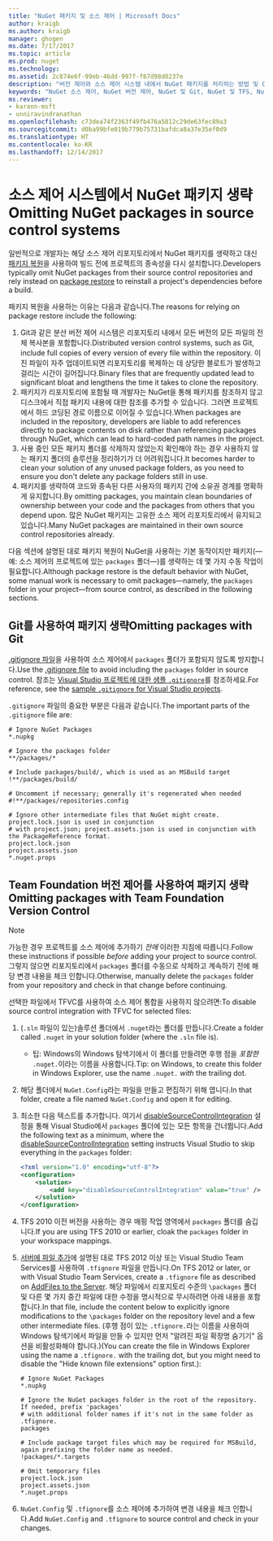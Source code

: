 ```yaml
---
title: "NuGet 패키지 및 소스 제어 | Microsoft Docs"
author: kraigb
ms.author: kraigb
manager: ghogen
ms.date: 7/17/2017
ms.topic: article
ms.prod: nuget
ms.technology: 
ms.assetid: 2c874e6f-99eb-46dd-997f-f67d98d0237e
description: "버전 제어와 소스 제어 시스템 내에서 NuGet 패키지를 처리하는 방법 및 Git과 TFVC를 사용하여 패키지를 생략하는 방법에 대한 고려 사항입니다."
keywords: "NuGet 소스 제어, NuGet 버전 제어, NuGet 및 Git, NuGet 및 TFS, NuGet 및 TFVC, 패키지 생략, 소스 제어 리포지토리, 버전 제어 리포지토리"
ms.reviewer:
- karann-msft
- unniravindranathan
ms.openlocfilehash: c73dea74f2363f49fb476a5812c29de63fec89a3
ms.sourcegitcommit: d0ba99bfe019b779b75731bafdca8a37e35ef0d9
ms.translationtype: HT
ms.contentlocale: ko-KR
ms.lasthandoff: 12/14/2017
---
```

# <a name="omitting-nuget-packages-in-source-control-systems"></a><span data-ttu-id="4e4a5-104">소스 제어 시스템에서 NuGet 패키지 생략</span><span class="sxs-lookup"><span data-stu-id="4e4a5-104">Omitting NuGet packages in source control systems</span></span>

<span data-ttu-id="4e4a5-105">일반적으로 개발자는 해당 소스 제어 리포지토리에서 NuGet 패키지를 생략하고 대신 [패키지 복원](../consume-packages/package-restore.md)을 사용하여 빌드 전에 프로젝트의 종속성을 다시 설치합니다.</span><span class="sxs-lookup"><span data-stu-id="4e4a5-105">Developers typically omit NuGet packages from their source control repositories and rely instead on [package restore](../consume-packages/package-restore.md) to reinstall a project's dependencies before a build.</span></span>

<span data-ttu-id="4e4a5-106">패키지 복원을 사용하는 이유는 다음과 같습니다.</span><span class="sxs-lookup"><span data-stu-id="4e4a5-106">The reasons for relying on package restore include the following:</span></span>

1. <span data-ttu-id="4e4a5-107">Git과 같은 분산 버전 제어 시스템은 리포지토리 내에서 모든 버전의 모든 파일의 전체 복사본을 포함합니다.</span><span class="sxs-lookup"><span data-stu-id="4e4a5-107">Distributed version control systems, such as Git, include full copies of every version of every file within the repository.</span></span> <span data-ttu-id="4e4a5-108">이진 파일이 자주 업데이트되면 리포지토리를 복제하는 데 상당한 블로트가 발생하고 걸리는 시간이 길어집니다.</span><span class="sxs-lookup"><span data-stu-id="4e4a5-108">Binary files that are frequently updated lead to significant bloat and lengthens the time it takes to clone the repository.</span></span>
1. <span data-ttu-id="4e4a5-109">패키지가 리포지토리에 포함될 때 개발자는 NuGet을 통해 패키지를 참조하지 않고 디스크에서 직접 패키지 내용에 대한 참조를 추가할 수 있습니다. 그러면 프로젝트에서 하드 코딩된 경로 이름으로 이어질 수 있습니다.</span><span class="sxs-lookup"><span data-stu-id="4e4a5-109">When packages are included in the repository, developers are liable to add references directly to package contents on disk rather than referencing packages through NuGet, which can lead to hard-coded path names in the project.</span></span>
1. <span data-ttu-id="4e4a5-110">사용 중인 모든 패키지 폴더를 삭제하지 않았는지 확인해야 하는 경우 사용하지 않는 패키지 폴더의 솔루션을 정리하기가 더 어려워집니다.</span><span class="sxs-lookup"><span data-stu-id="4e4a5-110">It becomes harder to clean your solution of any unused package folders, as you need to ensure you don't delete any package folders still in use.</span></span>
1. <span data-ttu-id="4e4a5-111">패키지를 생략하여 코드와 종속된 다른 사용자의 패키지 간에 소유권 경계를 명확하게 유지합니다.</span><span class="sxs-lookup"><span data-stu-id="4e4a5-111">By omitting packages, you maintain clean boundaries of ownership between your code and the packages from others that you depend upon.</span></span> <span data-ttu-id="4e4a5-112">많은 NuGet 패키지는 고유한 소스 제어 리포지토리에서 유지되고 있습니다.</span><span class="sxs-lookup"><span data-stu-id="4e4a5-112">Many NuGet packages are maintained in their own source control repositories already.</span></span>

<span data-ttu-id="4e4a5-113">다음 섹션에 설명된 대로 패키지 복원이 NuGet을 사용하는 기본 동작이지만 패키지(&mdash;예: 소스 제어의 프로젝트에 있는 `packages` 폴더&mdash;)를 생략하는 데 몇 가지 수동 작업이 필요합니다.</span><span class="sxs-lookup"><span data-stu-id="4e4a5-113">Although package restore is the default behavior with NuGet, some manual work is necessary to omit packages&mdash;namely, the `packages` folder in your project&mdash;from source control, as described in the following sections.</span></span>

## <a name="omitting-packages-with-git"></a><span data-ttu-id="4e4a5-114">Git를 사용하여 패키지 생략</span><span class="sxs-lookup"><span data-stu-id="4e4a5-114">Omitting packages with Git</span></span>

<span data-ttu-id="4e4a5-115">[.gitignore 파일](https://git-scm.com/docs/gitignore)을 사용하여 소스 제어에서 `packages` 폴더가 포함되지 않도록 방지합니다.</span><span class="sxs-lookup"><span data-stu-id="4e4a5-115">Use the [.gitignore file](https://git-scm.com/docs/gitignore) to avoid including the `packages` folder in source control.</span></span> <span data-ttu-id="4e4a5-116">참조는 [Visual Studio 프로젝트에 대한 샘플 `.gitignore`](https://github.com/github/gitignore/blob/master/VisualStudio.gitignore)를 참조하세요.</span><span class="sxs-lookup"><span data-stu-id="4e4a5-116">For reference, see the [sample `.gitignore` for Visual Studio projects](https://github.com/github/gitignore/blob/master/VisualStudio.gitignore).</span></span>

<span data-ttu-id="4e4a5-117">`.gitignore` 파일의 중요한 부분은 다음과 같습니다.</span><span class="sxs-lookup"><span data-stu-id="4e4a5-117">The important parts of the `.gitignore` file are:</span></span>

```
# Ignore NuGet Packages
*.nupkg

# Ignore the packages folder
**/packages/*

# Include packages/build/, which is used as an MSBuild target
!**/packages/build/

# Uncomment if necessary; generally it's regenerated when needed
#!**/packages/repositories.config

# Ignore other intermediate files that NuGet might create. project.lock.json is used in conjunction
# with project.json; project.assets.json is used in conjunction with the PackageReference format.
project.lock.json
project.assets.json
*.nuget.props
```

## <a name="omitting-packages-with-team-foundation-version-control"></a><span data-ttu-id="4e4a5-118">Team Foundation 버전 제어를 사용하여 패키지 생략</span><span class="sxs-lookup"><span data-stu-id="4e4a5-118">Omitting packages with Team Foundation Version Control</span></span>

> [!Note]
> <span data-ttu-id="4e4a5-119">가능한 경우 프로젝트를 소스 제어에 추가하기 *전에* 이러한 지침에 따릅니다.</span><span class="sxs-lookup"><span data-stu-id="4e4a5-119">Follow these instructions if possible *before* adding your project to source control.</span></span> <span data-ttu-id="4e4a5-120">그렇지 않으면 리포지토리에서 `packages` 폴더를 수동으로 삭제하고 계속하기 전에 해당 변경 내용을 체크 인합니다.</span><span class="sxs-lookup"><span data-stu-id="4e4a5-120">Otherwise, manually delete the `packages` folder from your repository and check in that change before continuing.</span></span>

<span data-ttu-id="4e4a5-121">선택한 파일에서 TFVC를 사용하여 소스 제어 통합을 사용하지 않으려면:</span><span class="sxs-lookup"><span data-stu-id="4e4a5-121">To disable source control integration with TFVC for selected files:</span></span>

1. <span data-ttu-id="4e4a5-122">(`.sln` 파일이 있는)솔루션 폴더에서 `.nuget`라는 폴더를 만듭니다.</span><span class="sxs-lookup"><span data-stu-id="4e4a5-122">Create a folder called `.nuget` in your solution folder (where the `.sln` file is).</span></span>
    - <span data-ttu-id="4e4a5-123">팁: Windows의 Windows 탐색기에서 이 폴더를 만들려면 후행 점을 *포함한* `.nuget.`이라는 이름을 사용합니다.</span><span class="sxs-lookup"><span data-stu-id="4e4a5-123">Tip: on Windows, to create this folder in Windows Explorer, use the name `.nuget.` *with* the trailing dot.</span></span>

1. <span data-ttu-id="4e4a5-124">해당 폴더에서 `NuGet.Config`라는 파일을 만들고 편집하기 위해 엽니다.</span><span class="sxs-lookup"><span data-stu-id="4e4a5-124">In that folder, create a file named `NuGet.Config` and open it for editing.</span></span>

1. <span data-ttu-id="4e4a5-125">최소한 다음 텍스트를 추가합니다. 여기서 [disableSourceControlIntegration](../Schema/nuget-config-file.md#solution-section) 설정을 통해 Visual Studio에서 `packages` 폴더에 있는 모든 항목을 건너뜁니다.</span><span class="sxs-lookup"><span data-stu-id="4e4a5-125">Add the following text as a minimum, where the [disableSourceControlIntegration](../Schema/nuget-config-file.md#solution-section) setting instructs Visual Studio to skip everything in the `packages` folder:</span></span>

   ```xml
   <?xml version="1.0" encoding="utf-8"?>
   <configuration>
       <solution>
           <add key="disableSourceControlIntegration" value="true" />
       </solution>
   </configuration>
   ```

1. <span data-ttu-id="4e4a5-126">TFS 2010 이전 버전을 사용하는 경우 매핑 작업 영역에서 `packages` 폴더를 숨깁니다.</span><span class="sxs-lookup"><span data-stu-id="4e4a5-126">If you are using TFS 2010 or earlier, cloak the `packages` folder in your workspace mappings.</span></span>

1. <span data-ttu-id="4e4a5-127">[서버에 파일 추가](https://www.visualstudio.com/en-us/docs/tfvc/add-files-server#tfignore)에 설명된 대로 TFS 2012 이상 또는 Visual Studio Team Services를 사용하여 `.tfignore` 파일을 만듭니다.</span><span class="sxs-lookup"><span data-stu-id="4e4a5-127">On TFS 2012 or later, or with Visual Studio Team Services, create a `.tfignore` file as described on [AddFiles to the Server](https://www.visualstudio.com/en-us/docs/tfvc/add-files-server#tfignore).</span></span> <span data-ttu-id="4e4a5-128">해당 파일에서 리포지토리 수준의 `\packages` 폴더 및 다른 몇 가지 중간 파일에 대한 수정을 명시적으로 무시하려면 아래 내용을 포함합니다.</span><span class="sxs-lookup"><span data-stu-id="4e4a5-128">In that file, include the content below to explicitly ignore modifications to the `\packages` folder on the repository level and a few other intermediate files.</span></span> <span data-ttu-id="4e4a5-129">(후행 점이 있는 `.tfignore.`라는 이름을 사용하여 Windows 탐색기에서 파일을 만들 수 있지만 먼저 "알려진 파일 확장명 숨기기" 옵션을 비활성화해야 합니다.)</span><span class="sxs-lookup"><span data-stu-id="4e4a5-129">(You can create the file in Windows Explorer using the name a `.tfignore.` with the trailing dot, but you might need to disable the "Hide known file extensions" option first.):</span></span>

   ```
   # Ignore NuGet Packages
   *.nupkg   

   # Ignore the NuGet packages folder in the root of the repository. If needed, prefix 'packages'
   # with additional folder names if it's not in the same folder as .tfignore.   
   packages

   # Include package target files which may be required for MSBuild, again prefixing the folder name as needed.
   !packages/*.targets

   # Omit temporary files
   project.lock.json
   project.assets.json
   *.nuget.props
   ```

1. <span data-ttu-id="4e4a5-130">`NuGet.Config` 및 `.tfignore`를 소스 제어에 추가하여 변경 내용을 체크 인합니다.</span><span class="sxs-lookup"><span data-stu-id="4e4a5-130">Add `NuGet.Config` and `.tfignore` to source control and check in your changes.</span></span>

